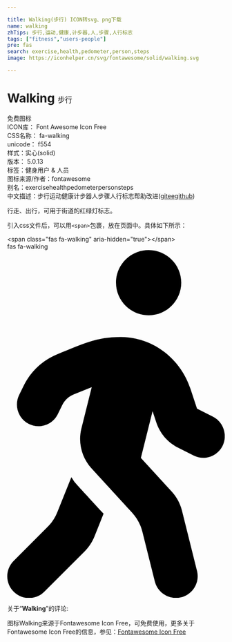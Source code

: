 ```yaml
---

title: Walking(步行) ICON转svg、png下载
name: walking
zhTips: 步行,运动,健康,计步器,人,步骤,人行标志
tags: ["fitness","users-people"]
pre: fas
search: exercise,health,pedometer,person,steps
image: https://iconhelper.cn/svg/fontawesome/solid/walking.svg

---
```


# Walking  <small style="font-size: 60%;font-weight: 100">步行</small>


<div class="detail-page">
<p>
<span><span class="badge-success badge">免费图标</span> </span>
<br/>
<span>
ICON库：
<span class="badge-secondary badge">Font Awesome Icon Free</span> 
</span>
<br/>
<span>
CSS名称：
<span class="badge-secondary badge">fa-walking</span> 
</span>
<br/>
<span>
unicode：
<span class="badge-secondary badge">f554</span> 
<copy-btn content='f554' btn-title=""></copy-btn>
<copy-btn :content='String.fromCodePoint(parseInt("f554", 16))' btn-title="复制U"></copy-btn>
</span><br/><span>样式：<span class="badge-light badge">实心(solid)</span></span>
<br/>
<span>
版本：
<span class="badge-secondary badge">5.0.13</span> 
</span><br/><span>标签：<span class="badge-light badge"><router-link to="/tags/fitness.html">健身</router-link></span><span class="badge-light badge"><router-link to="/tags/users-people.html">用户 & 人员</router-link></span></span>
<br/>
<span>图标来源/作者：<span class="badge-light badge">fontawesome</span></span> 
<br/>
<span>别名：<span class="badge-light badge">exercise</span><span class="badge-light badge">health</span><span class="badge-light badge">pedometer</span><span class="badge-light badge">person</span><span class="badge-light badge">steps</span></span><br/><span class="zh-detail">中文描述：<span class="badge-primary badge">步行</span><span class="badge-primary badge">运动</span><span class="badge-primary badge">健康</span><span class="badge-primary badge">计步器</span><span class="badge-primary badge">人</span><span class="badge-primary badge">步骤</span><span class="badge-primary badge">人行标志</span><span class="help-link"><span>帮助改进</span>(<a href="https://gitee.com/liuwave/icon-helper/edit/master/json/fontawesome/solid/walking.json" target="_blank" rel="noopener noreferrer">gitee</a><a href="https://github.com/liuwave/icon-helper/edit/master/json/fontawesome/solid/walking.json" target="_blank" rel="noopener noreferrer">github</a></span>)</span><br/>
</p>
</div><div class="description description alert alert-light">行走、出行，可用于街道的红绿灯标志。</div>
<div class="alert alert-dark">
  <i class="fas fa-walking fa-xs"></i>
  <i class="fas fa-walking fa-sm"></i>
  <i class="fas fa-walking fa-lg"></i>
  <i class="fas fa-walking fa-2x"></i>
  <i class="fas fa-walking fa-3x"></i>
  <i class="fas fa-walking fa-5x"></i>
  <i class="fas fa-walking fa-7x"></i>
</div>
<div>
  <p>引入css文件后，可以用<code>&lt;span&gt;</code>包裹，放在页面中。具体如下所示：    
  </p>
  <div class="alert alert-primary" style="font-size: 14px">
    &lt;span class="fas fa-walking" aria-hidden="true"&gt;&lt;/span&gt;
    <copy-btn content='<span class="fas fa-walking" aria-hidden="true"></span>'></copy-btn>
  </div>
  <div class="alert alert-secondary">
    <i class="fas fa-walking"
    style="font-size: 24px"
    aria-hidden="true"></i> fas fa-walking
    <copy-btn content="fas fa-walking" btn-title="复制图标名称"></copy-btn>
  </div>
</div>
<div id="svg" class="svg-wrap">
<svg xmlns="http://www.w3.org/2000/svg" viewBox="0 0 320 512"><path d="M208 96c26.5 0 48-21.5 48-48S234.5 0 208 0s-48 21.5-48 48 21.5 48 48 48zm94.5 149.1l-23.3-11.8-9.7-29.4c-14.7-44.6-55.7-75.8-102.2-75.9-36-.1-55.9 10.1-93.3 25.2-21.6 8.7-39.3 25.2-49.7 46.2L17.6 213c-7.8 15.8-1.5 35 14.2 42.9 15.6 7.9 34.6 1.5 42.5-14.3L81 228c3.5-7 9.3-12.5 16.5-15.4l26.8-10.8-15.2 60.7c-5.2 20.8.4 42.9 14.9 58.8l59.9 65.4c7.2 7.9 12.3 17.4 14.9 27.7l18.3 73.3c4.3 17.1 21.7 27.6 38.8 23.3 17.1-4.3 27.6-21.7 23.3-38.8l-22.2-89c-2.6-10.3-7.7-19.9-14.9-27.7l-45.5-49.7 17.2-68.7 5.5 16.5c5.3 16.1 16.7 29.4 31.7 37l23.3 11.8c15.6 7.9 34.6 1.5 42.5-14.3 7.7-15.7 1.4-35.1-14.3-43zM73.6 385.8c-3.2 8.1-8 15.4-14.2 21.5l-50 50.1c-12.5 12.5-12.5 32.8 0 45.3s32.7 12.5 45.2 0l59.4-59.4c6.1-6.1 10.9-13.4 14.2-21.5l13.5-33.8c-55.3-60.3-38.7-41.8-47.4-53.7l-20.7 51.5z"/></svg>
</div>
<detail full-name='fa-walking'></detail>
<div class="icon-detail__container">
<p>关于“<b>Walking</b>”的评论:</p>
</div>
<Vssue title="关于“Walking”的评论" />    
<div><p>图标Walking来源于Fontawesome Icon Free，可免费使用，更多关于  Fontawesome Icon Free的信息，参见：<a target="_blank" href="https://iconhelper.cn/fontawesome.html">Fontawesome Icon Free</a>
</p></div>
